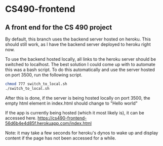# CS490-frontend
## A front end for the CS 490 project

By default, this branch uses the backend server hosted on heroku. This should still work, as I have the backend server deployed to heroku right now.

To use the backend hosted locally, all links to the heroku server should be switched to localhost. The best solution I could come up with to automate this was a bash script. To do this automatically and use the server hosted on port 3500, run the following script.
```bash
chmod 777 switch_to_local.sh
./switch_to_local.sh 
```
After this is done, if the server is being hosted locally on port 3500, the empty html element in index.html should change to "Hello world"


If the app is currently being hosted (which it most likely is), it can be accessed here. https://cs490-frontend-56d6b4e4d85f.herokuapp.com/index.html

Note: it may take a few seconds for heroku's dynos to wake up and display content if the page has not been accessed for a while.
